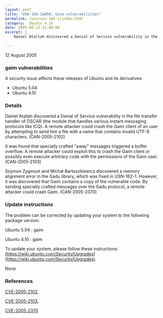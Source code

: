 ```yaml
---
layout: post
title: "USN-168-1&#58; Gaim vulnerabilities"
permalink: /usn/usn-168-1/index.html
category:  Ubuntu 4.10
date: 2005-08-12 12:00:00
excerpt: |
    Daniel Atallah discovered a Denial of Service vulnerability in the file transfer handler of OSCAR (the module that handles various instant messaging protocols like ICQ). A remote attacker could crash the Gaim client of an user by attempting to send him a file with a name that contains invalid UTF-8 characters. (CAN-2005-2102)
    
--- 
```

 
 

*12 August 2005*

### gaim vulnerabilities

A security issue affects these releases of Ubuntu and its derivatives:

* Ubuntu 5.04
* Ubuntu 4.10

### Details

Daniel Atallah discovered a Denial of Service vulnerability in the file transfer handler of OSCAR (the module that handles various instant messaging protocols like ICQ). A remote attacker could crash the Gaim client of an user by attempting to send him a file with a name that contains invalid UTF-8 characters. (CAN-2005-2102)

It was found that specially crafted &quot;away&quot; messages triggered a buffer overflow. A remote attacker could exploit this to crash the Gaim client or possibly even execute arbitrary code with the permissions of the Gaim user. (CAN-2005-2103)

Szymon Zygmunt and Michał Bartoszkiewicz discovered a memory alignment error in the Gadu library, which was fixed in USN-162-1. However, it was discovered that Gaim contains a copy of the vulnerable code. By sending specially crafted messages over the Gadu protocol, a remote attacker could crash Gaim. (CAN-2005-2370)

### Update instructions

The problem can be corrected by updating your system to the following package version:

Ubuntu 5.04
 : gaim 

Ubuntu 4.10
 : gaim 

To update your system, please follow these instructions: [https://wiki.ubuntu.com/Security/Upgrades](https://wiki.ubuntu.com/Security/Upgrades).

None

### References

 
 [CVE-2005-2102](http://people.ubuntu.com/~ubuntu-security/cve/CVE-2005-2102), 

 [CVE-2005-2103](http://people.ubuntu.com/~ubuntu-security/cve/CVE-2005-2103), 

 [CVE-2005-2370](http://people.ubuntu.com/~ubuntu-security/cve/CVE-2005-2370)
 

